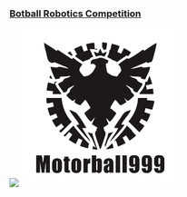 ### [Botball Robotics Competition](https://www.kipr.org/botball)

<img src="images/image1.jpeg" width="550"> <img src="images/image2.jpeg" width="280">

